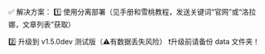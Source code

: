 ✅ 解决方案：
1️⃣ 使用分离部署（见手册和雪桃教程，发送关键词“官网”或“洛拉娜，文章列表”获取）

2️⃣ 升级到 v1.5.0dev 测试版（⚠️有数据丢失风险）
❗升级前请备份 data 文件夹！